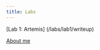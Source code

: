 ```yaml
---
title: Labs
---
```


[Lab 1: Artemis] (/labs/lab1/writeup)

<!-- # About Me
## Rishi Kansara, rkk58


![Head Shot](https://raw.githubusercontent.com/rkansara1/rkansara1.github.io/main/headshot.png)

I am a senior studying Mechanical Engineering at Cornell University. I hope to learn more about autonomous robots in this class!
 -->

[About me](/ECE-4160/about)
